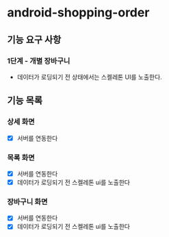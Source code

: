 # android-shopping-order

## 기능 요구 사항

### 1단계 - 개별 장바구니

- 데이터가 로딩되기 전 상태에서는 스켈레톤 UI를 노출한다.

## 기능 목록

### 상세 화면

- [x] 서버를 연동한다

### 목록 화면

- [x] 서버를 연동한다
- [x] 데이터가 로딩되기 전 스켈레톤 ui를 노출한다

### 장바구니 화면

- [x] 서버를 연동한다
- [x] 데이터가 로딩되기 전 스켈레톤 ui를 노출한다
